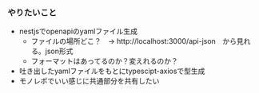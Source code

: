 ### やりたいこと
- nestjsでopenapiのyamlファイル生成
  - ファイルの場所どこ？　→ http://localhost:3000/api-json　から見れる。json形式
  - フォーマットはあってるのか？変えれるのか？
- 吐き出したyamlファイルをもとにtypescipt-axiosで型生成
- モノレポでいい感じに共通部分を共有したい